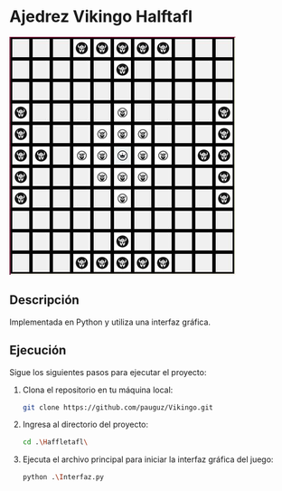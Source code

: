 # Ajedrez Vikingo Halftafl

![Ajedrez Vikingo](/Haffletafl/wgame.png)

## Descripción
Implementada en Python y utiliza una interfaz gráfica.

## Ejecución

Sigue los siguientes pasos para ejecutar el proyecto:

1. Clona el repositorio en tu máquina local:
    ```bash
    git clone https://github.com/pauguz/Vikingo.git
    ```

2. Ingresa al directorio del proyecto:
    ```bash
    cd .\Haffletafl\
    ```

3. Ejecuta el archivo principal para iniciar la interfaz gráfica del juego:
    ```bash
    python .\Interfaz.py
    ```